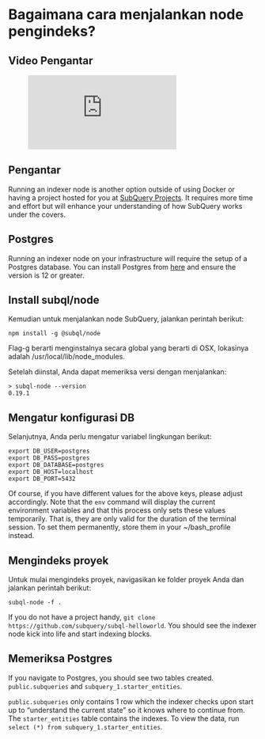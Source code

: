 # Bagaimana cara menjalankan node pengindeks?

## Video Pengantar

<figure class="video_container">
  <iframe src="https://www.youtube.com/embed/QfNsR12ItnA" frameborder="0" allowfullscreen="true"></iframe>
</figure>

## Pengantar

Running an indexer node is another option outside of using Docker or having a project hosted for you at [SubQuery Projects](https://project.subquery.network/). It requires more time and effort but will enhance your understanding of how SubQuery works under the covers.

## Postgres

Running an indexer node on your infrastructure will require the setup of a Postgres database. You can install Postgres from [here](https://www.postgresql.org/download/) and ensure the version is 12 or greater.

## Install subql/node

Kemudian untuk menjalankan node SubQuery, jalankan perintah berikut:

```shell
npm install -g @subql/node
```

Flag-g berarti menginstalnya secara global yang berarti di OSX, lokasinya adalah /usr/local/lib/node_modules.

Setelah diinstal, Anda dapat memeriksa versi dengan menjalankan:

```shell
> subql-node --version
0.19.1
```

## Mengatur konfigurasi DB

Selanjutnya, Anda perlu mengatur variabel lingkungan berikut:

```shell
export DB_USER=postgres
export DB_PASS=postgres
export DB_DATABASE=postgres
export DB_HOST=localhost
export DB_PORT=5432
```

Of course, if you have different values for the above keys, please adjust accordingly. Note that the `env` command will display the current environment variables and that this process only sets these values temporarily. That is, they are only valid for the duration of the terminal session. To set them permanently, store them in your ~/bash_profile instead.

## Mengindeks proyek

Untuk mulai mengindeks proyek, navigasikan ke folder proyek Anda dan jalankan perintah berikut:

```shell
subql-node -f .
```

If you do not have a project handy, `git clone https://github.com/subquery/subql-helloworld`. You should see the indexer node kick into life and start indexing blocks.

## Memeriksa Postgres

If you navigate to Postgres, you should see two tables created. `public.subqueries` and `subquery_1.starter_entities`.

`public.subqueries` only contains 1 row which the indexer checks upon start up to “understand the current state” so it knows where to continue from. The `starter_entities` table contains the indexes. To view the data, run `select (*) from subquery_1.starter_entities`.
